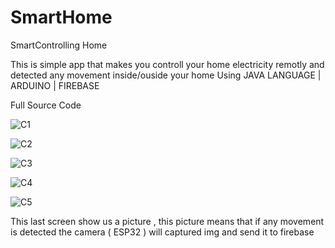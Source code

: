# SmartHome
SmartControlling Home 

This is simple app that makes you controll your home electricity remotly  and detected any movement  inside/ouside  your home 
Using   JAVA LANGUAGE | ARDUINO | FIREBASE 

Full Source Code 

![C1](https://user-images.githubusercontent.com/43864657/175771040-fe65764d-6ae7-4078-a80c-7f999c3a469d.PNG)
  
  
  

![C2](https://user-images.githubusercontent.com/43864657/175771055-ec634b2b-2563-4a23-a8ed-1bdee6b96061.PNG)




![C3](https://user-images.githubusercontent.com/43864657/175771117-6d4cc7c3-cbc3-45e0-8746-e1a4203fab87.PNG)




![C4](https://user-images.githubusercontent.com/43864657/175771139-8294e87a-38f7-4df0-ad34-b70778c012bc.PNG)





![C5](https://user-images.githubusercontent.com/43864657/175771149-14dba62c-d7e2-4fa5-a1d2-32e91ce60e4f.PNG)



This last screen show us a picture , this picture means that if any movement is detected the camera ( ESP32 ) will captured img and send it to firebase 


